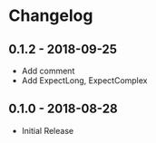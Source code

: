 # Changelog


## 0.1.2 - 2018-09-25
 * Add comment
 * Add ExpectLong, ExpectComplex

## 0.1.0 - 2018-08-28

 * Initial Release

